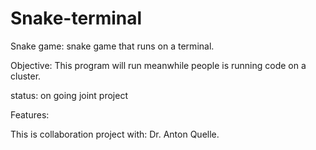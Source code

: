# Snake-terminal
Snake game: snake game that runs on a terminal. 

Objective: This program will run meanwhile people is running code on a cluster. 

status: on going joint project

Features: 

This is collaboration project with: Dr. Anton Quelle. 
